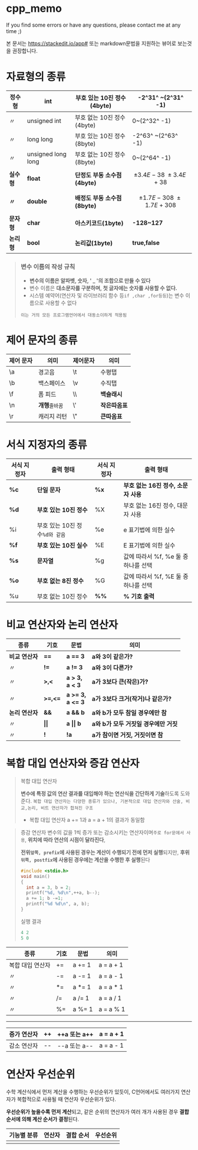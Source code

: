 # cpp_memo
If you find some errors or have any questions, please contact me at any time ;)

본 문서는 https://stackedit.io/app# 또는 markdown문법을 지원하는 뷰어로 보는것을 권장합니다.
# 자료형의 종류
|**정수형**|**int**|**부호 있는 10진 정수(4byte)**|-2^31^ ~(2^31^ -1)|
|--|--|--|--|
|〃|unsigned int|부호 없는 10진 정수(4byte)|0~(2^32^ -1)
|〃|long long|부호 있는 10진 정수(8byte)|-2^63^ ~(2^63^ -1)
|〃|unsigned long long|부호 없는 10진 정수(8byte)|0~(2^64^ -1)|
|**실수형**|**float**|**단정도 부동 소수점(4byte)**|$$\pm3.4E-38~\pm3.4E+38$$
|**〃**|**double**|**배정도 부동 소수점(8byte)**|$$\pm1.7E-308~\pm1.7E+308$$|
|**문자형**|**char**|**아스키코드(1byte)**|**-128~127**|
|**논리형**|**bool**|**논리값(1byte)**|**true,false**|
> ### 변수 이름의 작성 규칙
> - **변수의 이름은 알파벳, 숫자, ' _ '의 조합으로 만들 수 있다**
> - 변수 이름은 **대소문자를 구분하며, 첫 글자에는 숫자를 사용할 수 없다.**
> - 시스템 예약어(연산자 및 라이브러리 함수 등`if ,char ,for등등`)는 변수 이름으로 사용할 수 없다
> 
> `이는 거의 모든 프로그램언어에서 대동소이하게 적용됨`

# 제어 문자의 종류


|제어 문자|의미|제어문자|의미|
|--|--|--|--|
|\a|경고음|\t|수평탭|
|\b|백스페이스|\v|수직탭|
|\f|폼 피드| \\\ |**백슬래시**|
|\n|**개행**`줄바꿈`| \\'|**작은따옴표**|
|\r|캐리지 리턴|\\"|**큰따옴표**|




 # 서식 지정자의 종류

|서식 지정자|출력 형태|서식 지정자|출력 형태|
|--|--|--|--|
|**%c**|**단일 문자**|**%x**|**부호 없는 16진 정수, 소문자 사용**|
|**%d**|**부호 있는 10진 정수**|%X|부호 없는 16진 정수, 대문자 사용|
|%i|부호 있는 10진 정수`%d와 같음`|%e|e 표기법에 의한 실수|
|**%f**|**부호 있는 10진 실수**|%E|E 표기법에 의한 실수|
|**%s**|**문자열**|%g|값에 따라서 %f, %e 둘 중 하나를 선택|
|**%o**|**부호 없는 8진 정수**|%G|값에 따라서 %f, %E 둘 중 하나를 선택|
|%u|부호 없는 10진 정수|**%%**|**% 기호 출력**|
# 비교 연산자와 논리 연산자
|종류|기호|문법|의미|
|--|--|--|--|
|**비교 연산자**|**==**|**a == 3**| **a와 3이 같은가?**|
|〃|**!=**|**a != 3**|**a와 3이 다른가?**|
|〃|**>,<**|**a > 3,<br> a < 3**|**a가 3보다 큰(작은)가?**|
|〃|**>=,<=**|**a >= 3, <br>a <= 3**|**a가 3보다 크거(작거)나 같은가?**|
|**논리 연산자**|**&&**| **a && b**|**a와 b가 모두 참일 경우에만 참**|
|〃|**\|\|**| **a \|\| b**|**a와 b가 모두 거짓일 경우에만 거짓**|
|〃|**!**| **!a**|**a가 참이면 거짓, 거짓이면 참**|

# 복합 대입 연산자와 증감 연산자
> 복합 대입 연산자 
> 
> **변수에 특정 값의 연산 결과를 대입해야 하는 연산식을 간단하게 기술**하도록 도와준다. `복합 대입 연산자는 다양한 종류가 있으나, 기본적으로 대입 연산자와 산술, 비교,논리, 비트 연산자가 합쳐진 구조`
> + 복합 대입 연산자 a += 1과  a = a + 1의 결과가 동일함

>증감 연산자
>변수의 값을 1씩 증가 또는 감소시키는 연산자이며`주로 for문에서 사용`, **위치에 따라 연산의 시점이 달라진다**, 
>
>**전위`앞쪽, prefix`에 사용된 경우는 계산이 수행되기 전에 먼저 실행**되지만, 
>**후위`뒤쪽, postfix`에 사용된 경우에는 계산을 수행한 후 실행**된다 
>```cpp
>#include <stdio.h>
>void main()
>{	
>	int a = 3, b = 2;
>	printf("%d, %d\n",++a, b--); 
>	a += 1; b -=1;
>	printf("%d %d\n", a, b);
>}
>```
>실행 결과
>```cpp
>4 2
>5 0
>```

|종류|기호|문법|의미|
|--|--|--|--|
|복합 대입 연산자|+=|a += 1| a = a + 1|
|〃|-=|a -= 1| a = a - 1|
|〃|*=|a *= 1| a = a * 1|
|〃|/=|a /= 1| a = a / 1|
|〃|%=|a %= 1| a = a % 1|
------------
|증가 연산자|++|++a 또는 a++|a = a + 1|
|--|--|--|--|
|감소 연산자|--|--a 또는 a--|a = a - 1|

# 연산자 우선순위
수학 계산식에서 먼저 계산을 수행하는 우선순위가 있듯이, C언어에서도 여러가지 연산자가 복합적으로 사용될 때 연산자 우선순위가 있다.

**우선순위가 높을수록 먼저 계산**되고, 같은 순위의 연산자가 여러 개가 사용된 경우 **결합 순서에 의해 계산 순서가 결정**된다.

|기능별 분류|연산자|결합 순서|우선순위|
|--|--|--|--|
|  |  |
